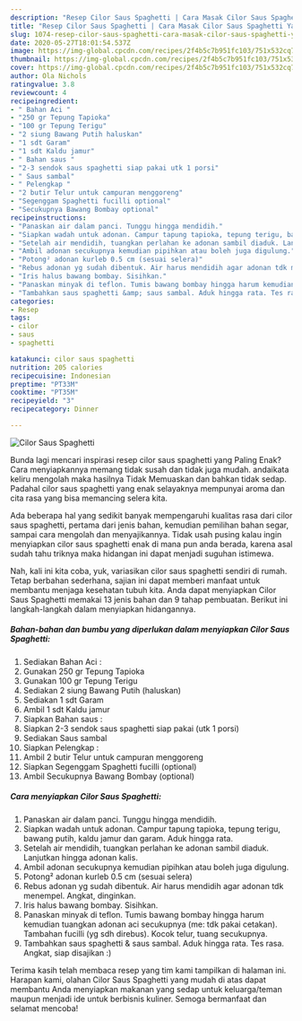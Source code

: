 ```yaml
---
description: "Resep Cilor Saus Spaghetti | Cara Masak Cilor Saus Spaghetti Yang Paling Enak"
title: "Resep Cilor Saus Spaghetti | Cara Masak Cilor Saus Spaghetti Yang Paling Enak"
slug: 1074-resep-cilor-saus-spaghetti-cara-masak-cilor-saus-spaghetti-yang-paling-enak
date: 2020-05-27T18:01:54.537Z
image: https://img-global.cpcdn.com/recipes/2f4b5c7b951fc103/751x532cq70/cilor-saus-spaghetti-foto-resep-utama.jpg
thumbnail: https://img-global.cpcdn.com/recipes/2f4b5c7b951fc103/751x532cq70/cilor-saus-spaghetti-foto-resep-utama.jpg
cover: https://img-global.cpcdn.com/recipes/2f4b5c7b951fc103/751x532cq70/cilor-saus-spaghetti-foto-resep-utama.jpg
author: Ola Nichols
ratingvalue: 3.8
reviewcount: 4
recipeingredient:
- " Bahan Aci "
- "250 gr Tepung Tapioka"
- "100 gr Tepung Terigu"
- "2 siung Bawang Putih haluskan"
- "1 sdt Garam"
- "1 sdt Kaldu jamur"
- " Bahan saus "
- "2-3 sendok saus spaghetti siap pakai utk 1 porsi"
- " Saus sambal"
- " Pelengkap "
- "2 butir Telur untuk campuran menggoreng"
- "Segenggam Spaghetti fucilli optional"
- "Secukupnya Bawang Bombay optional"
recipeinstructions:
- "Panaskan air dalam panci. Tunggu hingga mendidih."
- "Siapkan wadah untuk adonan. Campur tapung tapioka, tepung terigu, bawang putih, kaldu jamur dan garam. Aduk hingga rata."
- "Setelah air mendidih, tuangkan perlahan ke adonan sambil diaduk. Lanjutkan hingga adonan kalis."
- "Ambil adonan secukupnya kemudian pipihkan atau boleh juga digulung."
- "Potong² adonan kurleb 0.5 cm (sesuai selera)"
- "Rebus adonan yg sudah dibentuk. Air harus mendidih agar adonan tdk menempel. Angkat, dinginkan."
- "Iris halus bawang bombay. Sisihkan."
- "Panaskan minyak di teflon. Tumis bawang bombay hingga harum kemudian tuangkan adonan aci secukupnya (me: tdk pakai cetakan). Tambahan fucilli (yg sdh direbus). Kocok telur, tuang secukupnya."
- "Tambahkan saus spaghetti &amp; saus sambal. Aduk hingga rata. Tes rasa. Angkat, siap disajikan :)"
categories:
- Resep
tags:
- cilor
- saus
- spaghetti

katakunci: cilor saus spaghetti 
nutrition: 205 calories
recipecuisine: Indonesian
preptime: "PT33M"
cooktime: "PT35M"
recipeyield: "3"
recipecategory: Dinner

---
```



![Cilor Saus Spaghetti](https://img-global.cpcdn.com/recipes/2f4b5c7b951fc103/751x532cq70/cilor-saus-spaghetti-foto-resep-utama.jpg)

Bunda lagi mencari inspirasi resep cilor saus spaghetti yang Paling Enak? Cara menyiapkannya memang tidak susah dan tidak juga mudah. andaikata keliru mengolah maka hasilnya Tidak Memuaskan dan bahkan tidak sedap. Padahal cilor saus spaghetti yang enak selayaknya mempunyai aroma dan cita rasa yang bisa memancing selera kita.

Ada beberapa hal yang sedikit banyak mempengaruhi kualitas rasa dari cilor saus spaghetti, pertama dari jenis bahan, kemudian pemilihan bahan segar, sampai cara mengolah dan menyajikannya. Tidak usah pusing kalau ingin menyiapkan cilor saus spaghetti enak di mana pun anda berada, karena asal sudah tahu triknya maka hidangan ini dapat menjadi suguhan istimewa.




Nah, kali ini kita coba, yuk, variasikan cilor saus spaghetti sendiri di rumah. Tetap berbahan sederhana, sajian ini dapat memberi manfaat untuk membantu menjaga kesehatan tubuh kita. Anda dapat menyiapkan Cilor Saus Spaghetti memakai 13 jenis bahan dan 9 tahap pembuatan. Berikut ini langkah-langkah dalam menyiapkan hidangannya.

<!--inarticleads1-->

##### Bahan-bahan dan bumbu yang diperlukan dalam menyiapkan Cilor Saus Spaghetti:

1. Sediakan  Bahan Aci :
1. Gunakan 250 gr Tepung Tapioka
1. Gunakan 100 gr Tepung Terigu
1. Sediakan 2 siung Bawang Putih (haluskan)
1. Sediakan 1 sdt Garam
1. Ambil 1 sdt Kaldu jamur
1. Siapkan  Bahan saus :
1. Siapkan 2-3 sendok saus spaghetti siap pakai (utk 1 porsi)
1. Sediakan  Saus sambal
1. Siapkan  Pelengkap :
1. Ambil 2 butir Telur untuk campuran menggoreng
1. Siapkan Segenggam Spaghetti fucilli (optional)
1. Ambil Secukupnya Bawang Bombay (optional)




<!--inarticleads2-->

##### Cara menyiapkan Cilor Saus Spaghetti:

1. Panaskan air dalam panci. Tunggu hingga mendidih.
1. Siapkan wadah untuk adonan. Campur tapung tapioka, tepung terigu, bawang putih, kaldu jamur dan garam. Aduk hingga rata.
1. Setelah air mendidih, tuangkan perlahan ke adonan sambil diaduk. Lanjutkan hingga adonan kalis.
1. Ambil adonan secukupnya kemudian pipihkan atau boleh juga digulung.
1. Potong² adonan kurleb 0.5 cm (sesuai selera)
1. Rebus adonan yg sudah dibentuk. Air harus mendidih agar adonan tdk menempel. Angkat, dinginkan.
1. Iris halus bawang bombay. Sisihkan.
1. Panaskan minyak di teflon. Tumis bawang bombay hingga harum kemudian tuangkan adonan aci secukupnya (me: tdk pakai cetakan). Tambahan fucilli (yg sdh direbus). Kocok telur, tuang secukupnya.
1. Tambahkan saus spaghetti &amp; saus sambal. Aduk hingga rata. Tes rasa. Angkat, siap disajikan :)




Terima kasih telah membaca resep yang tim kami tampilkan di halaman ini. Harapan kami, olahan Cilor Saus Spaghetti yang mudah di atas dapat membantu Anda menyiapkan makanan yang sedap untuk keluarga/teman maupun menjadi ide untuk berbisnis kuliner. Semoga bermanfaat dan selamat mencoba!
